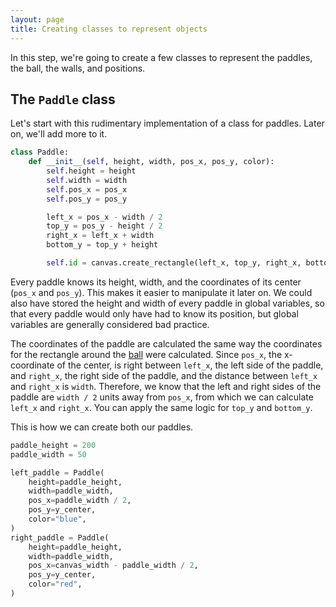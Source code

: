 ```yaml
---
layout: page
title: Creating classes to represent objects
---
```


In this step, we're going to create a few classes to represent the paddles, the ball, the walls, and positions.

## The `Paddle` class

Let's start with this rudimentary implementation of a class for paddles. Later on, we'll add more to it.

```python
class Paddle:
    def __init__(self, height, width, pos_x, pos_y, color):
        self.height = height
        self.width = width
        self.pos_x = pos_x
        self.pos_y = pos_y

        left_x = pos_x - width / 2
        top_y = pos_y - height / 2
        right_x = left_x + width
        bottom_y = top_y + height

        self.id = canvas.create_rectangle(left_x, top_y, right_x, bottom_y, fill=color)
```

Every paddle knows its height, width, and the coordinates of its center (`pos_x` and `pos_y`). This makes it easier to manipulate it later on. We could also have stored the height and width of every paddle in global variables, so that every paddle would only have had to know its position, but global variables are generally considered bad practice.

The coordinates of the paddle are calculated the same way the coordinates for the rectangle around the [ball](https://github.com/ysthakur/arts-n-stem/blob/master/pages/pong/Step1.md#drawing-the-ball) were calculated. Since `pos_x`, the x-coordinate of the center, is right between `left_x`, the left side of the paddle, and `right_x`, the right side of the paddle, and the distance between `left_x` and `right_x` is `width`. Therefore, we know that the left and right sides of the paddle are `width / 2` units away from `pos_x`, from which we can calculate `left_x` and `right_x`. You can apply the same logic for `top_y` and `bottom_y`.

This is how we can create both our paddles. 

```python
paddle_height = 200
paddle_width = 50

left_paddle = Paddle(
    height=paddle_height,
    width=paddle_width,
    pos_x=paddle_width / 2,
    pos_y=y_center,
    color="blue",
)
right_paddle = Paddle(
    height=paddle_height,
    width=paddle_width,
    pos_x=canvas_width - paddle_width / 2,
    pos_y=y_center,
    color="red",
)
```
